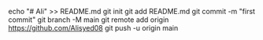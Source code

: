 echo "# Ali" >> README.md
git init
git add README.md
git commit -m "first commit"
git branch -M main
git remote add origin https://github.com/Alisyed08
git push -u origin main
